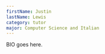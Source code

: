 ```yaml
---
firstName: Justin
lastName: Lewis
category: tutor
major: Computer Science and Italian
---
```

BIO goes here. 
